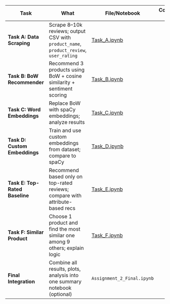 | Task                           | What                                                                                  | File/Notebook                                                                                                  | Completed by | Date | Validated by | Notes / PR |
| ------------------------------ | ------------------------------------------------------------------------------------- | -------------------------------------------------------------------------------------------------------------- | ------------ | ---- | ------------ | ---------- |
| **Task A: Data Scraping**      | Scrape 8–10k reviews; output CSV with `product_name`, `product_review`, `user_rating` | [Task\_A.ipynb](https://colab.research.google.com/github/AHMerrill/Unstructured-Data-1/blob/main/Task_A.ipynb) |              |      |              |            |
| **Task B: BoW Recommender**    | Recommend 3 products using BoW + cosine similarity + sentiment scoring                | [Task\_B.ipynb](https://colab.research.google.com/github/AHMerrill/Unstructured-Data-1/blob/main/Task_B.ipynb) |              |      |              |            |
| **Task C: Word Embeddings**    | Replace BoW with spaCy embeddings; analyze results                                    | [Task\_C.ipynb](https://colab.research.google.com/github/AHMerrill/Unstructured-Data-1/blob/main/Task_C.ipynb) |              |      |              |            |
| **Task D: Custom Embeddings**  | Train and use custom embeddings from dataset; compare to spaCy                        | [Task\_D.ipynb](https://colab.research.google.com/github/AHMerrill/Unstructured-Data-1/blob/main/Task_D.ipynb) |              |      |              |            |
| **Task E: Top-Rated Baseline** | Recommend based only on top-rated reviews; compare with attribute-based recs          | [Task\_E.ipynb](https://colab.research.google.com/github/AHMerrill/Unstructured-Data-1/blob/main/Task_E.ipynb) |              |      |              |            |
| **Task F: Similar Product**    | Choose 1 product and find the most similar one among 9 others; explain logic          | [Task\_F.ipynb](https://colab.research.google.com/github/AHMerrill/Unstructured-Data-1/blob/main/Task_F.ipynb) |              |      |              |            |
| **Final Integration**          | Combine all results, plots, analysis into one summary notebook (optional)             | `Assignment_2_Final.ipynb`                                                                                     |              |      |              |            |
